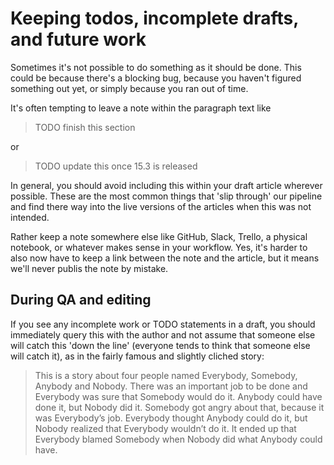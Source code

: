 # Keeping todos, incomplete drafts, and future work

Sometimes it's not possible to do something as it should be done. This could be because there's a blocking bug, because you haven't figured something out yet, or simply because you ran out of time.

It's often tempting to leave a note within the paragraph text like 

> TODO finish this section

or 

> TODO update this once 15.3 is released

In general, you should avoid including this within your draft article wherever possible. These are the most common things that 'slip through' our pipeline and find there way into the live versions of the articles when this was not intended.

Rather keep a note somewhere else like GitHub, Slack, Trello, a physical notebook, or whatever makes sense in your workflow. Yes, it's harder to also now have to keep a link between the note and the article, but it means we'll never publis the note by mistake.

## During QA and editing

If you see any incomplete work or TODO statements in a draft, you should immediately query this with the author and not assume that someone else will catch this 'down the line' (everyone tends to think that someone else will catch it), as in the fairly famous and slightly cliched story:

> This is a story about four people named Everybody, Somebody, Anybody and Nobody. There was an important job to be done and Everybody was sure that Somebody would do it. Anybody could have done it, but Nobody did it. Somebody got angry about that, because it was Everybody’s job. Everybody thought Anybody could do it, but Nobody realized that Everybody wouldn’t do it. It ended up that Everybody blamed Somebody when Nobody did what Anybody could have.





